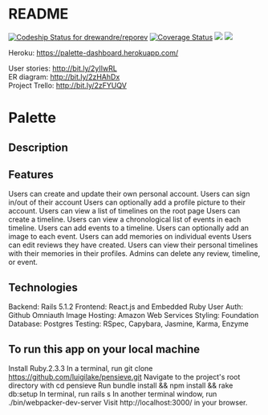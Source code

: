 # README

[ ![Codeship Status for drewandre/reporev](https://app.codeship.com/projects/87ce2be0-a061-0135-21d0-72267cb9a81b/status?branch=master)](https://app.codeship.com/projects/253920)    [![Coverage Status](https://coveralls.io/repos/github/drewandre/palette-dashboard/badge.svg?branch=master)](https://coveralls.io/github/drewandre/palette-dashboard?branch=master)    <a href="https://codeclimate.com/github/drewandre/palette-dashboard/maintainability"><img src="https://api.codeclimate.com/v1/badges/2922eba3b2b8516af001/maintainability" /></a>   <a href="https://codeclimate.com/github/drewandre/palette-dashboard/test_coverage"><img src="https://api.codeclimate.com/v1/badges/2922eba3b2b8516af001/test_coverage" /></a>

Heroku: https://palette-dashboard.herokuapp.com/

User stories: http://bit.ly/2yIIwRL</br>
ER diagram: http://bit.ly/2zHAhDx</br>
Project Trello: http://bit.ly/2zFYUQV</br>

<h1>Palette</h1>

## Description

## Features
Users can create and update their own personal account.
Users can sign in/out of their account
Users can optionally add a profile picture to their account.
Users can view a list of timelines on the root page
Users can create a timeline.
Users can view a chronological list of events in each timeline.
Users can add events to a timeline.
Users can optionally add an image to each event.
Users can add memories on individual events
Users can edit reviews they have created.
Users can view their personal timelines with their memories in their profiles.
Admins can delete any review, timeline, or event.

## Technologies
Backend: Rails 5.1.2
Frontend: React.js and Embedded Ruby
User Auth: Github Omniauth
Image Hosting: Amazon Web Services
Styling: Foundation
Database: Postgres
Testing: RSpec, Capybara, Jasmine, Karma, Enzyme

## To run this app on your local machine
Install Ruby.2.3.3
In a terminal, run git clone https://github.com/luigilake/pensieve.git
Navigate to the project's root directory with cd pensieve
Run bundle install && npm install && rake db:setup
In terminal, run rails s
In another terminal window, run ./bin/webpacker-dev-server
Visit http://localhost:3000/ in your browser.

